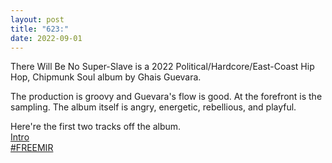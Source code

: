 ```yaml
---
layout: post
title: "623:"
date: 2022-09-01
---
```


There Will Be No Super-Slave is a 2022 Political/Hardcore/East-Coast Hip Hop, Chipmunk Soul album by Ghais Guevara.

The production is groovy and Guevara's flow is good. At the forefront is the sampling. The album itself is angry, energetic, rebellious, and playful.

Here're the first two tracks off the album.  
[Intro](https://youtu.be/la-so8IYNNc)  
[\#FREEMIR](https://youtu.be/vm5PUFdBJ0Q)
